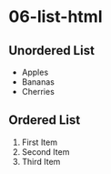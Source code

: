 # 06-list-html
<h2>Unordered List</h2>
<ul>
    <li>Apples</li>
    <li>Bananas</li>
    <li>Cherries</li>
</ul>

<h2>Ordered List</h2>
<ol>
    <li>First Item</li>
    <li>Second Item</li>
    <li>Third Item</li>
</ol>
